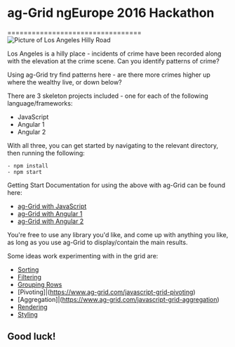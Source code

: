 # ag-Grid ngEurope 2016 Hackathon
=================================
![Picture of Los Angeles Hilly Road](http://static.panoramio.com/photos/large/63807743.jpg)

Los Angeles is a hilly place - incidents of crime have been recorded along with the elevation at the crime scene. Can you identify patterns of crime?

Using ag-Grid try find patterns here - are there more crimes higher up where the wealthy live, or down below?

There are 3 skeleton projects included - one for each of the following language/frameworks:

- JavaScript
- Angular 1
- Angular 2

With all three, you can get started by navigating to the relevant directory, then running the following:
```
- npm install
- npm start
```

Getting Start Documentation for using the above with ag-Grid can be found here:

- [ag-Grid with JavaScript](https://www.ag-grid.com/best-javascript-data-grid)
- [ag-Grid with Angular 1](https://www.ag-grid.com/best-angularjs-data-grid)
- [ag-Grid with Angular 2](https://www.ag-grid.com/best-angular-2-data-grid)

You're free to use any library you'd like, and come up with anything you like, as long as you use ag-Grid to display/contain the main results.

Some ideas work experimenting with in the grid are:

- [Sorting](https://www.ag-grid.com/javascript-grid-sorting)
- [Filtering](https://www.ag-grid.com/javascript-grid-filtering)
- [Grouping Rows](https://www.ag-grid.com/javascript-grid-grouping)
- [Pivoting]|(https://www.ag-grid.com/javascript-grid-pivoting)
- [Aggregation]|(https://www.ag-grid.com/javascript-grid-aggregation)
- [Rendering](https://www.ag-grid.com/javascript-grid-cell-rendering)
- [Styling](https://www.ag-grid.com/javascript-grid-cell-styling)

## **Good luck!**